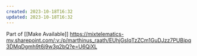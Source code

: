 ```yaml
---
created: 2023-10-18T16:32
updated: 2023-10-18T16:32
---
```

Part of [[Make Available]]
https://mixtelematics-my.sharepoint.com/:v:/p/marthinus_raath/EUhjGsIqTzZCm1GuDJzz7PUBipq3DMqDgmh9t6j9w3q2bQ?e=U6QiXL
